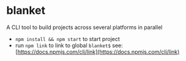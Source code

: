 # blanket
A CLI tool to build projects across several platforms in parallel 


- `npm install && npm start` to start project 
- run `npm link` to link to global `blanket$` see: [https://docs.npmjs.com/cli/link](https://docs.npmjs.com/cli/link)